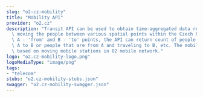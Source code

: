 ```yaml
---
slug: "o2-cz-mobility"
title: "Mobility API"
provider: "o2.cz"
description: "Transit API can be used to obtain time-aggregated data representing\
  \ moving the people between various spatial points within the Czech Republic. Having\
  \ A - 'from' and B - 'to' points, the API can return count of people traveling from\
  \ A to B or people that are from A and traveling to B, etc. The mobility data is\
  \ based on moving mobile stations in O2 mobile network."
logo: "o2.cz-mobility-logo.png"
logoMediaType: "image/png"
tags:
- "telecom"
stubs: "o2.cz-mobility-stubs.json"
swagger: "o2.cz-mobility-swagger.json"
---
```

